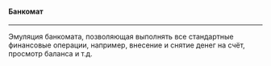 #### Банкомат  
---
Эмуляция банкомата, позволяющая выполнять все стандартные финансовые операции, например, внесение и снятие денег на счёт, просмотр баланса и т.д.
